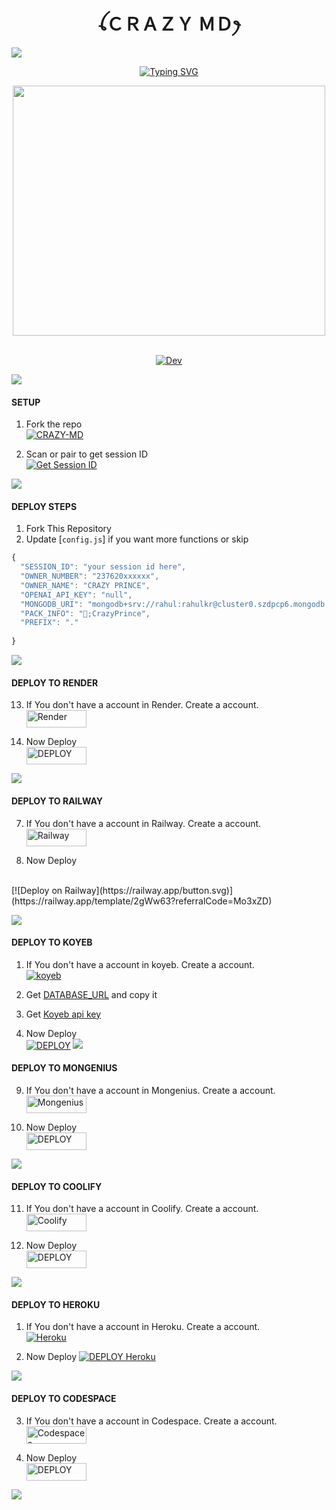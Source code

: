 <h1 align="center" style="font-weight: bold;">ꪶＣＲＡＺＹ ＭＤꫂ</h1>
<a><img src='https://i.imgur.com/LyHic3i.gif'/></a>
<p align="center">
    <a href="https://git.io/typing-svg">
        <img src="https://readme-typing-svg.demolab.com?font=Black+Ops+One&size=65&pause=1000&color=1BAFBAFF&center=true&width=1150&height=100&lines=CRAZY+BOT;MULTI+DEVICE+WHATSAPP+BOT;CREATED+BY+CRAZY+PRINCE;RELEASED+BY+@CrazyPrince.2024" alt="Typing SVG" />
    </a>
</p>

<div align="center">
    <img src="https://telegra.ph/file/20cad2459f6d1ef9a7f8b.jpg" width="500" height="400" />
</div>
<br>
<p align="center">
<a href="#"><img title="Dev" src="https://img.shields.io/badge/Dev-CrazyPrince-red.svg?style=for-the-badge&logo=github"></a>
</p>
<a><img src='https://i.imgur.com/LyHic3i.gif'/></a>

#### SETUP

1. Fork the repo
    <br>
<a href="https://github.com/CrazyPrince/CRAZY-MD-v2/fork"><img title="CRAZY-MD" src="https://img.shields.io/badge/FORK_CRAZY-MD-h?color=black&style=for-the-badge&logo=stackshare"></a>

2. Scan or pair to get session ID
    <br>
<a href='https://taira-web-service.onrender.com/' target="_blank"><img alt='Get Session ID' src='https://img.shields.io/badge/Get-Session_ID-100000?style=for-the-badge&logo=scan&logoColor=white&labelColor=black&color=blue'/></a>

<a><img src='https://i.imgur.com/LyHic3i.gif'/></a>
#### DEPLOY STEPS

1. Fork This Repository 
2. Update [`config.js`] if you want more functions or skip
```js
{
  "SESSION_ID": "your session id here",
  "OWNER_NUMBER": "237620xxxxxx",
  "OWNER_NAME": "CRAZY PRINCE",
  "OPENAI_API_KEY": "null",
  "MONGODB_URI": "mongodb+srv://rahul:rahulkr@cluster0.szdpcp6.mongodb.net/?retryWrites=true&w=majority",
  "PACK_INFO": "👑;CrazyPrince",
  "PREFIX": "."
   
}
```

<a><img src='https://i.imgur.com/LyHic3i.gif'/></a>
#### DEPLOY TO RENDER

13. If You don't have a account in Render. Create a account.
    <br>
<a href='https://dashboard.render.com/register' target="_blank"><img alt='Render' src='https://img.shields.io/badge/CREATE-h?color=black&style=for-the-badge&logo=render' width="96.35" height="28"/></a></p>

14. Now Deploy
    <br>
<a href='https://dashboard.render.com/select-repo?type=web' target="_blank"><img alt='DEPLOY' src='https://img.shields.io/badge/DEPLOY -h?color=black&style=for-the-badge&logo=render' width="96.35" height="28"/></a></p>

<a><img src='https://i.imgur.com/LyHic3i.gif'/></a>

#### DEPLOY TO RAILWAY

7. If You don't have a account in Railway. Create a account.
    <br>
<a href='https://railway.app/login' target="_blank"><img alt='Railway' src='https://img.shields.io/badge/CREATE-h?color=black&style=for-the-badge&logo=railway' width="96.35" height="28"/></a></p>

8. Now Deploy
<br>
[![Deploy on Railway](https://railway.app/button.svg)](https://railway.app/template/2gWw63?referralCode=Mo3xZD)

<a><img src='https://i.imgur.com/LyHic3i.gif'/></a>

#### DEPLOY TO KOYEB 

1. If You don't have a account in koyeb. Create a account.
    <br>
<a href='https://app.koyeb.com/auth/signup' target="_blank"><img alt='koyeb' src='https://img.shields.io/badge/-Create-black?style=for-the-badge&logo=koyeb&logoColor=white'/></a>

3. Get [DATABASE_URL](https://github.com/A-d-i-t-h-y-a-n/hermit-md/wiki/DATABASE_URL) and copy it

4. Get [Koyeb api key](https://app.koyeb.com/account/api)

2. Now Deploy
    <br>
<a href='https://hermit.koyeb.app/deploy-koyeb' target="_blank"><img alt='DEPLOY' src='https://img.shields.io/badge/-DEPLOY-black?style=for-the-badge&logo=koyeb&logoColor=white'/></a>
<a><img src='https://i.imgur.com/LyHic3i.gif'/></a>
#### DEPLOY TO MONGENIUS

9. If You don't have a account in Mongenius. Create a account.
    <br>
<a href='https://app.mogenius.com/user/registration' target="_blank"><img alt='Mongenius' src='https://img.shields.io/badge/CREATE-h?color=black&style=for-the-badge&logo=genius' width="96.35" height="28"/></a></p>

10. Now Deploy
    <br>
<a href='https://app.mogenius.com/new' target="_blank"><img alt='DEPLOY' src='https://img.shields.io/badge/DEPLOY -h?color=black&style=for-the-badge&logo=genius' width="96.35" height="28"/></a></p>

<a><img src='https://i.imgur.com/LyHic3i.gif'/></a>
#### DEPLOY TO COOLIFY

11. If You don't have a account in Coolify. Create a account.
    <br>
<a href='https://app.coolify.io/register' target="_blank"><img alt='Coolify' src='https://img.shields.io/badge/CREATE-h?color=black&style=for-the-badge&logo=C' width="96.35" height="28"/></a></p>

12. Now Deploy
    <br>
<a href='https://coolify.io/' target="_blank"><img alt='DEPLOY' src='https://img.shields.io/badge/DEPLOY -h?color=black&style=for-the-badge&logo=C' width="96.35" height="28"/></a></p>

<a><img src='https://i.imgur.com/LyHic3i.gif'/></a>
#### DEPLOY TO HEROKU 

1. If You don't have a account in Heroku. Create a account.
    <br>
<a href='https://signup.heroku.com/' target="_blank"><img alt='Heroku' src='https://img.shields.io/badge/-Create-black?style=for-the-badge&logo=heroku&logoColor=white'/></a>

2. Now Deploy
    <a href='https://dashboard.heroku.com/new?template=https://github.com/Anonphoenix007/MAKINO-MD-V2' target="_blank"><img alt='DEPLOY Heroku' src='https://img.shields.io/badge/-Deploy-black?style=for-the-badge&logo=heroku&logoColor=white'/></a>

<a><img src='https://i.imgur.com/LyHic3i.gif'/></a>
#### DEPLOY TO CODESPACE

3. If You don't have a account in Codespace. Create a account.
    <br>
<a href='https://github.com/login?return_to=https%3A%2F%2Fgithub.com%2Fcodespaces' target="_blank"><img alt='Codespaces' src='https://img.shields.io/badge/CREATE-h?color=black&style=for-the-badge&logo=visualstudiocode' width="96.35" height="28"/></a></p>

4. Now Deploy
    <br>
<a href='https://github.com/codespaces/new' target="_blank"><img alt='DEPLOY' src='https://img.shields.io/badge/DEPLOY -h?color=black&style=for-the-badge&logo=visualstudiocode' width="96.35" height="28"/></a></p>


<a><img src='https://i.imgur.com/LyHic3i.gif'/></a>
